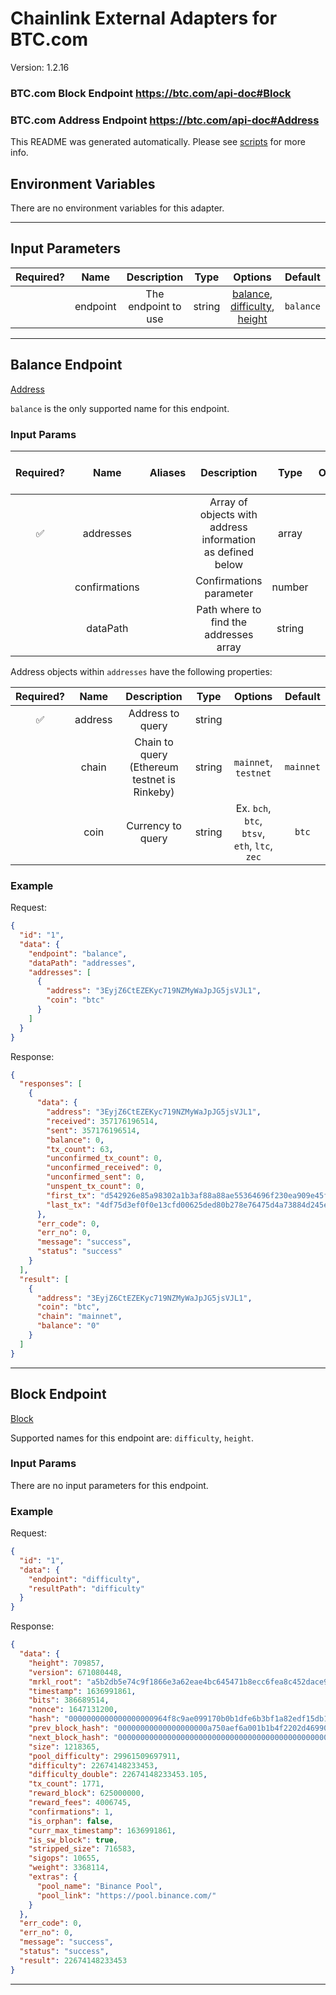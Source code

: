 # Chainlink External Adapters for BTC.com

Version: 1.2.16

### BTC.com Block Endpoint https://btc.com/api-doc#Block

### BTC.com Address Endpoint https://btc.com/api-doc#Address

This README was generated automatically. Please see [scripts](../../scripts) for more info.

## Environment Variables

There are no environment variables for this adapter.

---

## Input Parameters

| Required? |   Name   |     Description     |  Type  |                                        Options                                         |  Default  |
| :-------: | :------: | :-----------------: | :----: | :------------------------------------------------------------------------------------: | :-------: |
|           | endpoint | The endpoint to use | string | [balance](#balance-endpoint), [difficulty](#block-endpoint), [height](#block-endpoint) | `balance` |

---

## Balance Endpoint

[Address](https://btc.com/api-doc#Address)

`balance` is the only supported name for this endpoint.

### Input Params

| Required? |     Name      | Aliases |                        Description                         |  Type  | Options | Default  | Depends On | Not Valid With |
| :-------: | :-----------: | :-----: | :--------------------------------------------------------: | :----: | :-----: | :------: | :--------: | :------------: |
|    ✅     |   addresses   |         | Array of objects with address information as defined below | array  |         |          |            |                |
|           | confirmations |         |                  Confirmations parameter                   | number |         |   `6`    |            |                |
|           |   dataPath    |         |           Path where to find the addresses array           | string |         | `result` |            |                |

Address objects within `addresses` have the following properties:

| Required? |  Name   |                 Description                  |  Type  |                    Options                    |  Default  |
| :-------: | :-----: | :------------------------------------------: | :----: | :-------------------------------------------: | :-------: |
|    ✅     | address |               Address to query               | string |                                               |           |
|           |  chain  | Chain to query (Ethereum testnet is Rinkeby) | string |             `mainnet`, `testnet`              | `mainnet` |
|           |  coin   |              Currency to query               | string | Ex. `bch`, `btc`, `btsv`, `eth`, `ltc`, `zec` |   `btc`   |

### Example

Request:

```json
{
  "id": "1",
  "data": {
    "endpoint": "balance",
    "dataPath": "addresses",
    "addresses": [
      {
        "address": "3EyjZ6CtEZEKyc719NZMyWaJpJG5jsVJL1",
        "coin": "btc"
      }
    ]
  }
}
```

Response:

```json
{
  "responses": [
    {
      "data": {
        "address": "3EyjZ6CtEZEKyc719NZMyWaJpJG5jsVJL1",
        "received": 357176196514,
        "sent": 357176196514,
        "balance": 0,
        "tx_count": 63,
        "unconfirmed_tx_count": 0,
        "unconfirmed_received": 0,
        "unconfirmed_sent": 0,
        "unspent_tx_count": 0,
        "first_tx": "d542926e85a98302a1b3af88a88ae55364696f230ea909e45fe20ce0fefe33d1",
        "last_tx": "4df75d3ef0f0e13cfd00625ded80b278e76475d4a73884d245edcb42c2814556"
      },
      "err_code": 0,
      "err_no": 0,
      "message": "success",
      "status": "success"
    }
  ],
  "result": [
    {
      "address": "3EyjZ6CtEZEKyc719NZMyWaJpJG5jsVJL1",
      "coin": "btc",
      "chain": "mainnet",
      "balance": "0"
    }
  ]
}
```

---

## Block Endpoint

[Block](https://btc.com/api-doc#Block)

Supported names for this endpoint are: `difficulty`, `height`.

### Input Params

There are no input parameters for this endpoint.

### Example

Request:

```json
{
  "id": "1",
  "data": {
    "endpoint": "difficulty",
    "resultPath": "difficulty"
  }
}
```

Response:

```json
{
  "data": {
    "height": 709857,
    "version": 671080448,
    "mrkl_root": "a5b2db5e74c9f1866e3a62eae4bc645471b8ecc6fea8c452dace91d63e3836b9",
    "timestamp": 1636991861,
    "bits": 386689514,
    "nonce": 1647131200,
    "hash": "0000000000000000000964f8c9ae099170b0b1dfe6b3bf1a82edf15db1d2a847",
    "prev_block_hash": "00000000000000000000a750aef6a001b1b4f2202d46990700412f5fb59bf32f",
    "next_block_hash": "0000000000000000000000000000000000000000000000000000000000000000",
    "size": 1218365,
    "pool_difficulty": 29961509697911,
    "difficulty": 22674148233453,
    "difficulty_double": 22674148233453.105,
    "tx_count": 1771,
    "reward_block": 625000000,
    "reward_fees": 4006745,
    "confirmations": 1,
    "is_orphan": false,
    "curr_max_timestamp": 1636991861,
    "is_sw_block": true,
    "stripped_size": 716583,
    "sigops": 10655,
    "weight": 3368114,
    "extras": {
      "pool_name": "Binance Pool",
      "pool_link": "https://pool.binance.com/"
    }
  },
  "err_code": 0,
  "err_no": 0,
  "message": "success",
  "status": "success",
  "result": 22674148233453
}
```

---
